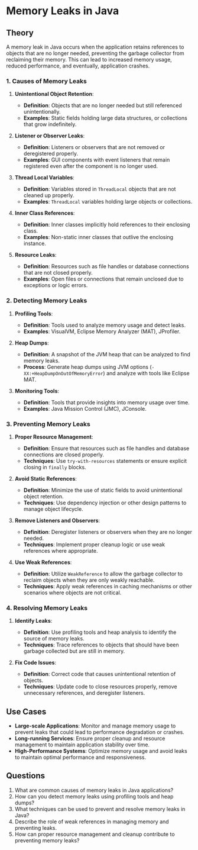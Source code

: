 # Memory Leaks in Java

## Theory

A memory leak in Java occurs when the application retains references to objects that are no longer needed, preventing the garbage collector from reclaiming their memory. This can lead to increased memory usage, reduced performance, and eventually, application crashes.

### 1. Causes of Memory Leaks

1. **Unintentional Object Retention**:
   - **Definition**: Objects that are no longer needed but still referenced unintentionally.
   - **Examples**: Static fields holding large data structures, or collections that grow indefinitely.

2. **Listener or Observer Leaks**:
   - **Definition**: Listeners or observers that are not removed or deregistered properly.
   - **Examples**: GUI components with event listeners that remain registered even after the component is no longer used.

3. **Thread Local Variables**:
   - **Definition**: Variables stored in `ThreadLocal` objects that are not cleaned up properly.
   - **Examples**: `ThreadLocal` variables holding large objects or collections.

4. **Inner Class References**:
   - **Definition**: Inner classes implicitly hold references to their enclosing class.
   - **Examples**: Non-static inner classes that outlive the enclosing instance.

5. **Resource Leaks**:
   - **Definition**: Resources such as file handles or database connections that are not closed properly.
   - **Examples**: Open files or connections that remain unclosed due to exceptions or logic errors.

### 2. Detecting Memory Leaks

1. **Profiling Tools**:
   - **Definition**: Tools used to analyze memory usage and detect leaks.
   - **Examples**: VisualVM, Eclipse Memory Analyzer (MAT), JProfiler.

2. **Heap Dumps**:
   - **Definition**: A snapshot of the JVM heap that can be analyzed to find memory leaks.
   - **Process**: Generate heap dumps using JVM options (`-XX:+HeapDumpOnOutOfMemoryError`) and analyze with tools like Eclipse MAT.

3. **Monitoring Tools**:
   - **Definition**: Tools that provide insights into memory usage over time.
   - **Examples**: Java Mission Control (JMC), JConsole.

### 3. Preventing Memory Leaks

1. **Proper Resource Management**:
   - **Definition**: Ensure that resources such as file handles and database connections are closed properly.
   - **Techniques**: Use `try-with-resources` statements or ensure explicit closing in `finally` blocks.

2. **Avoid Static References**:
   - **Definition**: Minimize the use of static fields to avoid unintentional object retention.
   - **Techniques**: Use dependency injection or other design patterns to manage object lifecycle.

3. **Remove Listeners and Observers**:
   - **Definition**: Deregister listeners or observers when they are no longer needed.
   - **Techniques**: Implement proper cleanup logic or use weak references where appropriate.

4. **Use Weak References**:
   - **Definition**: Utilize `WeakReference` to allow the garbage collector to reclaim objects when they are only weakly reachable.
   - **Techniques**: Apply weak references in caching mechanisms or other scenarios where objects are not critical.

### 4. Resolving Memory Leaks

1. **Identify Leaks**:
   - **Definition**: Use profiling tools and heap analysis to identify the source of memory leaks.
   - **Techniques**: Trace references to objects that should have been garbage collected but are still in memory.

2. **Fix Code Issues**:
   - **Definition**: Correct code that causes unintentional retention of objects.
   - **Techniques**: Update code to close resources properly, remove unnecessary references, and deregister listeners.

## Use Cases

- **Large-scale Applications**: Monitor and manage memory usage to prevent leaks that could lead to performance degradation or crashes.
- **Long-running Services**: Ensure proper cleanup and resource management to maintain application stability over time.
- **High-Performance Systems**: Optimize memory usage and avoid leaks to maintain optimal performance and responsiveness.

## Questions

1. What are common causes of memory leaks in Java applications?
2. How can you detect memory leaks using profiling tools and heap dumps?
3. What techniques can be used to prevent and resolve memory leaks in Java?
4. Describe the role of weak references in managing memory and preventing leaks.
5. How can proper resource management and cleanup contribute to preventing memory leaks?

